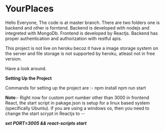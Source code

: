 # YourPlaces
Hello Everyone, The code is at master branch. There are two folders one is backend and other is forntend. Backend is developed with nodejs and integreted with MongoDb. Frontend is developed by Reactjs. Backend has proper authentication and authorization with restful apis.

This project is not live on heroku becoz it have a image storage system on the server and file storage is not supported by heroku, atleast not in free version.

Have a look around.

**Setting Up the Project**

Commands for setting up the project are :- 
npm install
npm run start

**Note**:- Right now for custom port number other than 3000 in frontend React, the start script in pakage.json is setup for a linux based system (specifically Ubuntu). If you are using a windows os, then you need to change the start scrypt in Reactjs to --

**_set PORT=3005 && react-scripts start_**
